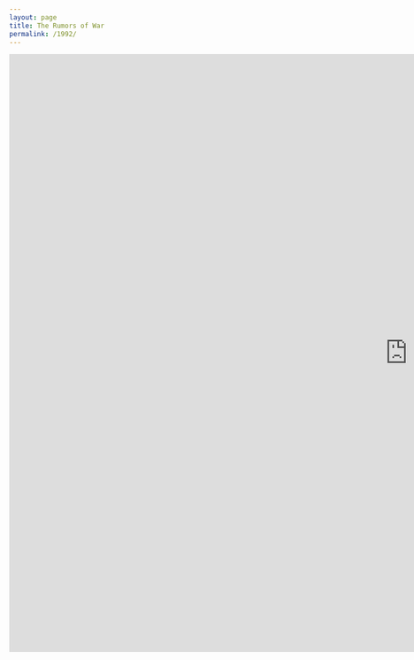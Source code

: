 ```yaml
---
layout: page
title: The Rumors of War
permalink: /1992/
---
```


<iframe src="http://1992archive.maydayrooms.org/DX/player/00:00:00#embed?showAnnotations=true&amp;matchRatio=true" width="1440" height="1080" frameborder="0" allowfullscreen></iframe>
